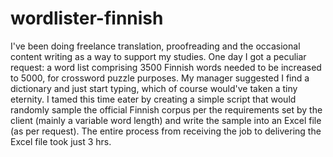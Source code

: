 # wordlister-finnish
I've been doing freelance translation, proofreading and the occasional content writing as a way to support my studies. One day I got a peculiar request: a word list comprising 3500 Finnish words needed to be increased to 5000, for crossword puzzle purposes. My manager suggested I find a dictionary and just start typing, which of course would've taken a tiny eternity. I tamed this time eater by creating a simple script that would randomly sample the official Finnish corpus per the requirements set by the client (mainly a variable word length) and write the sample into an Excel file (as per request). The entire process from receiving the job to delivering the Excel file took just 3 hrs.  
